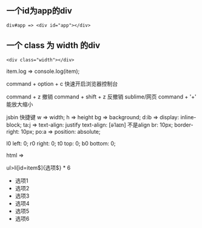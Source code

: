 ## 一个id为app的div
```
div#app => <div id="app"></div>
```

## 一个 class 为 width 的div
```
<div class="width"></div>
```

item.log => console.log(item);

command + option + c 快速开启浏览器控制台

command + z 撤销
command + shift + z 反撤销
sublime/网页 command + '+' 能放大缩小


jsbin 快捷键
w => width;
h => height
bg => background;
d:ib => display: inline-block;
ta:j => text-align: justify
text-align: [əˈlaɪn]  不是align
br: 10px; border-right: 10px;
po:a => position: absolute;

 l0  left: 0;
 r0  right: 0;
 t0  top: 0;
 b0  bottom: 0;

html => <!DOCTYPE html>


ul>li[id=item$]{选项$} * 6

  <ul>
    <li id="item1">选项1</li>
    <li id="item2">选项2</li>
    <li id="item3">选项3</li>
    <li id="item4">选项4</li>
    <li id="item5">选项5</li>
    <li id="item6">选项6</li>
  </ul>


